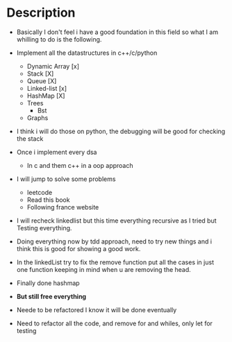 # Description

- Basically I don't feel i have a good foundation
  in this field so what I am whilling to do is the following.

- Implement all the datastructures in c++/c/python

  - Dynamic Array [x]
  - Stack [X]
  - Queue [X]
  - Linked-list [x]
  - HashMap [X]
  - Trees
    - Bst
  - Graphs

- I think i will do those on python,
  the debugging will be good for checking the stack

- Once i implement every dsa

  - In c and them c++ in a oop approach

- I will jump to solve some problems

  - leetcode
  - Read this book
  - Following france website

- I will recheck linkedlist but this time everything recursive as I tried but
  Testing everything.

- Doing everything now by tdd approach, need to try new things and i think this
  is good for showing a good work.

- In the linkedList try to fix the remove function put all the cases in just one
  function keeping in mind when u are removing the head.

- Finally done hashmap

- **But still free everything**

- Neede to be refactored I know it will be done eventually

- Need to refactor all the code, and remove for and whiles, only let for testing
